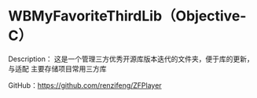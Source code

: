 # WBMyFavoriteThirdLib（Objective-C）
Description：
这是一个管理三方优秀开源库版本迭代的文件夹，便于库的更新，与适配
主要存储项目常用三方库

GitHub：https://github.com/renzifeng/ZFPlayer

